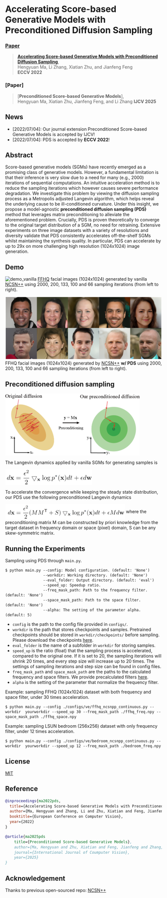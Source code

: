 # Accelerating Score-based Generative Models with Preconditioned Diffusion Sampling
###  [Paper](http://arxiv.org/abs/2207.02196)
> [**Accelerating Score-based Generative Models with Preconditioned Diffusion Sampling**](http://arxiv.org/abs/2207.02196),            
> Hengyuan Ma, Li Zhang, Xiatian Zhu, and Jianfeng Feng   
> **ECCV 2022**

###  [Paper]
> [**Preconditioned Score-based Generative Models**],            
> Hengyuan Ma, Xiatian Zhu, Jianfeng Feng, and Li Zhang
> **IJCV 2025**

## News
- [2022/07/04]: Our journal extension Preconditioned Score-based Generative Models is accepted by IJCV!
- [2022/07/04]: PDS is accepted by **ECCV 2022**!

## Abstract
Score-based generative models (SGMs) have recently emerged as a promising class of generative models. However, a fundamental limitation is that their inference is very slow due to a need for many (e.g., 2000) iterations of sequential computations. An intuitive acceleration method is to reduce the sampling iterations which however causes severe performance degradation. We investigate this problem by viewing the diffusion sampling process as a Metropolis adjusted Langevin algorithm, which helps reveal the underlying cause to be ill-conditioned curvature. Under this insight, we propose a model-agnostic **preconditioned diffusion sampling (PDS)** method that leverages matrix preconditioning to alleviate the aforementioned problem. Crucially, PDS is proven theoretically to converge to the original target distribution of a SGM, no need for retraining. Extensive experiments on three image datasets with a variety of resolutions and diversity validate that PDS consistently accelerates off-the-shelf SGMs whilst maintaining the synthesis quality. In particular, PDS can accelerate by up to 29x on more challenging high resolution (1024x1024) image generation.

## Demo
![demo_vanilla](src/ffhq_demo1.png)
[FFHQ](https://github.com/NVlabs/ffhq-dataset) facial images (1024x1024) generated by vanilla [NCSN++](https://github.com/yang-song/score_sde) using 2000,  200, 133, 100 and 66 sampling iterations (from left to right).

![demo_ours](src/ffhq_demo2.png)
FFHQ facial images (1024x1024) generated by [NCSN++](https://github.com/yang-song/score_sde) **w/ PDS** using 2000,  200, 133, 100 and 66 sampling iterations (from left to right).

## Preconditioned diffusion sampling

<img src="src/demo.png" height = "200"  align=center />

The Langevin dynamics applied by vanilla SGMs for generating samples is

<img src="src/Langevin_dynamics.png" height = "50"  align=center />

To accelerate the convergence while keeping the steady state distribution, our PDS use the following preconditioned Langevin dynamics

<img src="src/preconditioned_Langevin_dynamics.png" height = "50"  align=center />
where the preconditioning matrix M can be constructed by priori knowledge from the target dataset in frequency domain or space (pixel) domain, S can be any skew-symmetric matrix.


## Running the Experiments

Sampling using PDS through `main.py`.
```
$ python main.py --config: Model configuration. (default: 'None')
                 --workdir: Working directory. (default: 'None')
                 --eval_folder: Output directory. (default: 'eval')
                 --speed_up: Speedup ratio. 
                 --freq_mask_path: Path to the frequency filter. (default: 'None')
                 --space_mask_path: Path to the space filter. (default: 'None') 
                 --alpha: The setting of the parameter alpha. (default: 5)
```
* `config` is the path to the config file provided in `configs/`. 
* `workdir` is the path that stores checkpoints and samples. Pretrained checkpoints should be stored in `workdir/checkpoints/` before sampling. Please download the checkpoints [here](https://github.com/yang-song/score_sde_pytorch).
* `eval_folder` is the name of a subfolder in `workdir` for storing samples.
* `speed_up` is the ratio (float) that the sampling process is accelerated, compared to the original one. If it is set to 20, the sampling iterations will shrink 20 times, and every step size will increase up to 20 times. The settings of sampling iterations and step size can be found in config files.
* `freq_mask_path` and `space_mask_path` are the paths to the calculated frequency and space filters. We provide precalculated filters [here](https://drive.google.com/drive/folders/1HpDVij2jXRGo4Pi5M1BQbGjNquiZ0vgr?usp=sharing). 
* `alpha` is the setting of the parameter that normalize the frequency filter.


Example: sampling FFHQ (1024x1024) dataset with both frequency and space filter, under 30 times acceleration.
```
$ python main.py --config ./configs/ve/ffhq_ncsnpp_continuous.py --workdir  yourworkdir --speed_up 30 --freq_mask_path ./ffhq_freq.npy --space_mask_path ./ffhq_space.npy
```
Example: sampling LSUN bedroom (256x256) dataset with only frequency filter, under 12 times acceleration.
```
$ python main.py --config ./configs/ve/bedroom_ncsnpp_continuous.py --workdir  yourworkdir --speed_up 12 --freq_mask_path ./bedroom_freq.npy
```

## License

[MIT](LICENSE)
## Reference

```bibtex
@inproceedings{ma2022pds,
  title={Accelerating Score-based Generative Models with Preconditioned Diffusion Sampling},
  author={Ma, Hengyuan and Zhang, Li and Zhu, Xiatian and Feng, Jianfeng},
  booktitle={European Conference on Computer Vision},
  year={2022}
}
```

```bibtex
@article{ma2025pds
    title={Preconditioned Score-based Generative Models}, 
    author={Ma, Hengyuan and Zhu, Xiatian and Feng, Jianfeng and Zhang, Li},
    journal={International Journal of Coumputer Vision},
    year={2025}
}
```

## Acknowledgement
Thanks to previous open-sourced repo:
[NCSN++](https://github.com/yang-song/score_sde_pytorch)
